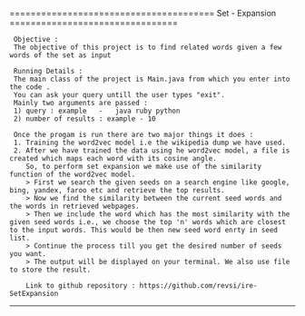 =======================================   Set - Expansion  ================================

     Objective :
     The objective of this project is to find related words given a few words of the set as input
     
     Running Details :
     The main class of the project is Main.java from which you enter into the code . 
     You can ask your query untill the user types "exit".
     Mainly two arguments are passed : 
     1) query : example   -   java ruby python
     2) number of results : example - 10
     
     Once the progam is run there are two major things it does :
     1. Training the word2vec model i.e the wikipedia dump we have used.
     2. After we have trained the data using he word2vec model, a file is created which maps each word with its cosine angle.
        So, to perform set expansion we make use of the similarity function of the word2vec model.
        > First we search the given seeds on a search engine like google, bing, yandex, faroo etc and retrieve the top results.
        > Now we find the similarity between the current seed words and the words in retrieved webpages.
        > Then we include the word which has the most similarity with the given seed words i.e., we choose the top 'n' words which are closest to the input words. This would be then new seed word enrty in seed list.
        > Continue the process till you get the desired number of seeds you want.
        > The output will be displayed on your terminal. We also use file to store the result.
        
        Link to github repository : https://github.com/revsi/ire-SetExpansion
     
--------------------------------------------------------------------------------------------------------------------------------
